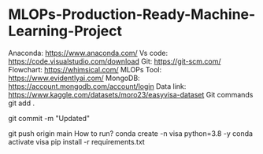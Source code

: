 # MLOPs-Production-Ready-Machine-Learning-Project
Anaconda: https://www.anaconda.com/
Vs code: https://code.visualstudio.com/download
Git: https://git-scm.com/
Flowchart: https://whimsical.com/
MLOPs Tool: https://www.evidentlyai.com/
MongoDB: https://account.mongodb.com/account/login
Data link: https://www.kaggle.com/datasets/moro23/easyvisa-dataset
Git commands
git add .

git commit -m "Updated"

git push origin main
How to run?
conda create -n visa python=3.8 -y
conda activate visa
pip install -r requirements.txt